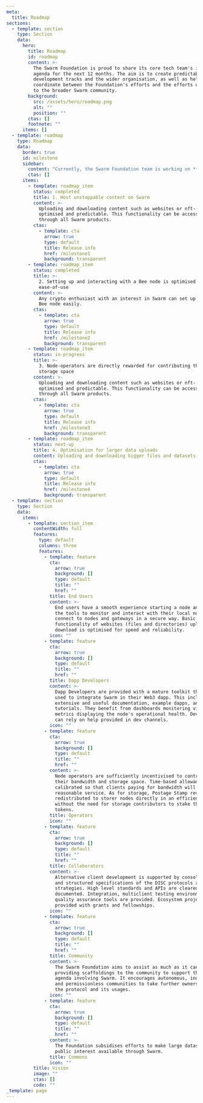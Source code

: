 ```yaml
---
meta:
  title: Roadmap
sections:
  - template: section
    type: Section
    data:
      hero:
        title: Roadmap
        id: roadmap
        content: >-
          The Swarm Foundation is proud to share its core tech team's internal
          agenda for the next 12 months. The aim is to create predictability in
          development tracks and the wider organisation, as well as help
          coordinate between the Foundation's efforts and the efforts deployed
          to the broader Swarm community.
        background:
          src: /assets/hero/roadmap.png
          alt: ""
          position: ""
        ctas: []
        footnote: ""
      items: []
  - template: roadmap
    type: Roadmap
    data:
      border: true
      id: milestone
      sidebar:
        content: "Currently, the Swarm Foundation team is working on **Milestone3**."
        ctas: []
      items:
        - template: roadmap_item
          status: completed
          title: 1. Host unstoppable content on Swarm
          content: >-
            Uploading and downloading content such as websites or nft- data is
            optimised and predictable. This functionality can be accessed
            through all Swarm products.
          ctas:
            - template: cta
              arrow: true
              type: default
              title: Release info
              href: /milestone1
              background: transparent
        - template: roadmap_item
          status: completed
          title: >-
            2. Setting up and interacting with a Bee node is optimised for
            ease-of-use
          content: >-
            Any crypto enthusiast with an interest in Swarm can set up and run a
            Bee node easily.
          ctas:
            - template: cta
              arrow: true
              type: default
              title: Release info
              href: /milestone2
              background: transparent
        - template: roadmap_item
          status: in-progress
          title: >-
            3. Node-operators are directly rewarded for contributing their
            storage space
          content: >-
            Uploading and downloading content such as websites or nft- data is
            optimised and predictable. This functionality can be accessed
            through all Swarm products.
          ctas:
            - template: cta
              arrow: true
              type: default
              title: Release info
              href: /milestone3
              background: transparent
        - template: roadmap_item
          status: next-up
          title: 4. Optimisation for larger data uploads
          content: Uploading and downloading bigger files and datasets is optimised.
          ctas:
            - template: cta
              arrow: true
              type: default
              title: Release info
              href: /milestone4
              background: transparent
  - template: section
    type: Section
    data:
      items:
        - template: section_item
          contentWidth: full
          features:
            type: default
            columns: three
            features:
              - template: feature
                cta:
                  arrow: true
                  background: []
                  type: default
                  title: ""
                  href: ""
                title: End Users
                content: >-
                  End users have a smooth experience starting a node and have
                  the tools to monitor and interact with their local node. Apps
                  connect to nodes and gateways in a secure way. Basic
                  functionality of websites (files and directories) upload and
                  download is optimised for speed and reliability.
                icon: ""
              - template: feature
                cta:
                  arrow: true
                  background: []
                  type: default
                  title: ""
                  href: ""
                title: Dapp Developers
                content: >-
                  Dapp Developers are provided with a mature toolkit that can be
                  used to integrate Swarm in their Web3 dapp. This includes
                  extensive and useful documentation, example dapps, and
                  tutorials. They benefit from dashboards monitoring vital
                  metrics displaying the node's operational health. Developers
                  can rely on help provided in dev channels.
                icon: ""
              - template: feature
                cta:
                  arrow: true
                  background: []
                  type: default
                  title: ""
                  href: ""
                content: >-
                  Node operators are sufficiently incentivised to contribute
                  their bandwidth and storage space. Time-based allowance is
                  calibrated so that clients paying for bandwidth will get
                  reasonable service. As for storage, Postage Stamp revenue is
                  redistributed to storer nodes directly in an efficient way
                  without the need for storage contributors to stake their
                  tokens.
                title: Operators
                icon: ""
              - template: feature
                cta:
                  arrow: true
                  background: []
                  type: default
                  title: ""
                  href: ""
                title: Collaborators
                content: >-
                  Alternative client development is supported by consolidated
                  and structured specifications of the DISC protocols and client
                  strategies. High level standards and APIs are cleared up and
                  documented. Integration, multiclient testing environment and
                  quality assurance tools are provided. Ecosystem projects are
                  provided with grants and fellowships.
                icon: ""
              - template: feature
                cta:
                  arrow: true
                  background: []
                  type: default
                  title: ""
                  href: ""
                title: Community
                content: >-
                  The Swarm Foundation aims to assist as much as it can in
                  providing scaffoldings to the community to support their own
                  agenda involving Swarm. It encourages autonomous, independent
                  and permissionless communities to take further ownership over
                  the protocol and its usages.
                icon: ""
              - template: feature
                cta:
                  arrow: true
                  background: []
                  type: default
                  title: ""
                  href: ""
                content: >-
                  The Foundation subsidises efforts to make large datasets of
                  public interest available through Swarm.
                title: Commons
                icon: ""
          title: Vision
          image: ""
          ctas: []
          code: ""
_template: page
---
```

